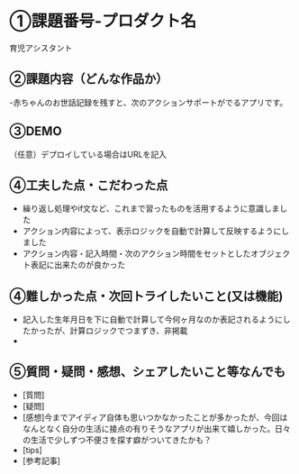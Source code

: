 # ①課題番号-プロダクト名
育児アシスタント

## ②課題内容（どんな作品か）
-赤ちゃんのお世話記録を残すと、次のアクションサポートがでるアプリです。

## ③DEMO
（任意）デプロイしている場合はURLを記入

## ④工夫した点・こだわった点
- 繰り返し処理やif文など、これまで習ったものを活用するように意識しました
- アクション内容によって、表示ロジックを自動で計算して反映するようにしました
- アクション内容・記入時間・次のアクション時間をセットとしたオブジェクト表記に出来たのが良かった

## ④難しかった点・次回トライしたいこと(又は機能)
- 記入した生年月日を下に自動で計算して今何ヶ月なのか表記されるようにしたかったが、計算ロジックでつまずき、非掲載
- 

## ⑤質問・疑問・感想、シェアしたいこと等なんでも
- [質問]
- [疑問]
- [感想]今までアイディア自体も思いつかなかったことが多かったが、今回はなんとなく自分の生活に接点の有りそうなアプリが出来て嬉しかった。日々の生活で少しずつ不便さを探す癖がついてきたかも？
- [tips]
- [参考記事]